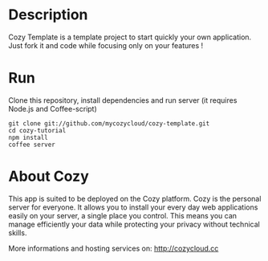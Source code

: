 # Description

Cozy Template is a template project to start quickly your own application. Just
fork it and code while focusing only on your features !

# Run

Clone this repository, install dependencies and run server (it requires Node.js
and Coffee-script)
    
    git clone git://github.com/mycozycloud/cozy-template.git
    cd cozy-tutorial
    npm install
    coffee server

# About Cozy

This app is suited to be deployed on the Cozy platform. Cozy is the personal
server for everyone. It allows you to install your every day web applications 
easily on your server, a single place you control. This means you can manage 
efficiently your data while protecting your privacy without technical skills.

More informations and hosting services on:
http://cozycloud.cc
